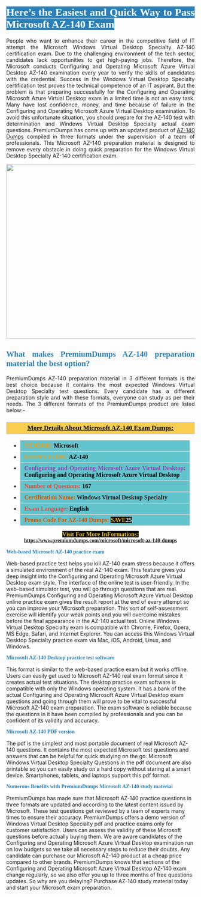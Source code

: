 <h1 style="text-align: justify;"><span style="color:#ffffff;"><span style="font-family:Georgia,serif;"><strong><span style="background-color:#2980b9;">Here’s the Easiest and Quick Way to Pass Microsoft AZ-140 Exam</span></strong></span></span></h1>

<p style="text-align: justify;">People who want to enhance their career in the competitive field of IT attempt the Microsoft Windows Virtual Desktop Specialty AZ-140 certification exam. Due to the challenging environment of the tech sector, candidates lack opportunities to get high-paying jobs. Therefore, the Microsoft conducts Configuring and Operating Microsoft Azure Virtual Desktop AZ-140 examination every year to verify the skills of candidates with the credential. Success in the Windows Virtual Desktop Specialty certification test proves the technical competence of an IT aspirant. But the problem is that preparing successfully for the Configuring and Operating Microsoft Azure Virtual Desktop exam in a limited time is not an easy task. Many have lost confidence, money, and time because of failure in the Configuring and Operating Microsoft Azure Virtual Desktop examination. To avoid this unfortunate situation, you should prepare for the AZ-140 test with determination and Windows Virtual Desktop Specialty actual exam questions. PremiumDumps has come up with an updated product of <a href="https://www.premiumdumps.com/microsoft/microsoft-az-140-dumps">AZ-140 Dumps</a> compiled in three formats under the supervision of a team of professionals. This Microsoft AZ-140 preparation material is designed to remove every obstacle in doing quick preparation for the Windows Virtual Desktop Specialty AZ-140 certification exam.</p>

<p style="text-align: center;"><a href="https://www.premiumdumps.com/microsoft/microsoft-az-140-dumps"><img alt="" src="https://i.imgur.com/KJGzbJ2.jpeg" style="width: 700px; height: 465px;" /></a></p>

<h2 style="text-align: justify;"><span style="color:#2980b9;"><span style="font-family:Georgia,serif;"><strong>What makes PremiumDumps AZ-140 preparation material the best option?</strong></span></span></h2>

<p style="text-align: justify;">PremiumDumps AZ-140 preparation material in 3 different formats is the best choice because it contains the most expected Windows Virtual Desktop Specialty test questions. Every candidate has a different preparation style and with these formats, everyone can study as per their needs. The 3 different formats of the PremiumDumps product are listed below:-</p>

<h3 style="background: #f7ce50; border: 1px solid rgb(204, 204, 204); padding: 5px 10px; text-align: center;"><span style="font-family:Georgia,serif;"><u><u><span style="color:#000000;"><span style="font-size:11pt"><span style="line-height:normal"><b><span style="font-size:13.0pt"><span cambria="">More Details About Microsoft AZ-140 Exam Dumps:</span></span></b></span></span></span></u></u></span></h3>

<ul>
	<li style="margin:0cm 10pt">
	<div style="background:#61c4cd; border: 1px solid rgb(204, 204, 204); padding: 5px 10px; text-align: justify;"><span style="font-family:Georgia,serif;"><span style="font-size:11pt"><span style="line-height:normal"><b><span style="font-size:12.0pt"><span new="" roman="" times=""><span style="color:#f39c12;">VENDOR:</span> <span style="color:#000000;">Microsoft</span></span></span></b></span></span></span></div>
	</li>
	<li style="margin:0cm 10pt">
	<div style="background: #61c4cd; border: 1px solid rgb(204, 204, 204); padding: 5px 10px; text-align: justify;"><span style="font-family:Georgia,serif;"><span style="font-size:11pt"><span style="line-height:normal"><b><span style="font-size:12.0pt"><span new="" roman="" times=""><span style="color:#f39c12;">EXAM CCODE:</span> <span style="color:#000000;">AZ-140</span></span></span></b></span></span></span></div>
	</li>
	<li style="margin:0cm 10pt">
	<div style="background: #61c4cd; border: 1px solid rgb(204, 204, 204); padding: 5px 10px; text-align: justify;"><span style="font-family:Georgia,serif;"><span style="font-size:11pt"><span style="line-height:normal"><b><span style="font-size:12.0pt"><span new="" roman="" times=""><span style="color:#8e44ad;">Configuring and Operating Microsoft Azure Virtual Desktop:</span> <span style="color:#000000;">Configuring and Operating Microsoft Azure Virtual Desktop</span></span></span></b></span></span></span></div>
	</li>
	<li style="margin:0cm 10pt">
	<div style="background: #61c4cd; border: 1px solid rgb(204, 204, 204); padding: 5px 10px;"><span style="font-family:Georgia,serif;"><span style="font-size:11pt"><span style="line-height:normal"><b><span style="font-size:12.0pt"><span new="" roman="" times=""><span style="color:#e74c3c;">Number of Questions:</span><span style="color:#000000;"><span style="color:#f1c40f;"> </span>167</span></span></span></b></span></span></span></div>
	</li>
	<li style="margin:0cm 10pt">
	<div style="background: #61c4cd; border: 1px solid rgb(204, 204, 204); padding: 5px 10px; text-align: justify;"><span style="font-family:Georgia,serif;"><span style="font-size:11pt"><span style="line-height:normal"><b><span style="font-size:12.0pt"><span new="" roman="" times=""><span style="color:#d35400;">Certification Name:</span> Windows Virtual Desktop Specialty</span></span></b></span></span></span></div>
	</li>
	<li style="margin:0cm 10pt">
	<div style="background: #61c4cd; border: 1px solid rgb(204, 204, 204); padding: 5px 10px; text-align: justify;"><span style="font-family:Georgia,serif;"><span style="font-size:11pt"><span style="line-height:normal"><b><span style="font-size:12.0pt"><span new="" roman="" times=""><span style="color:#e74c3c;">Exam Language:</span> <span style="color:#000000;">English</span></span></span></b></span></span></span></div>
	</li>
	<li style="margin:0cm 10pt">
	<div style="background: #61c4cd; border: 1px solid rgb(204, 204, 204); padding: 5px 10px;"><span style="font-family:Georgia,serif;"><span style="font-size:11pt"><span style="line-height:normal"><b><span style="font-size:12.0pt"><span new="" roman="" times=""><span style="color:#d35400;">Promo Code For AZ-140 Dumps:</span><span style="color:#f1c40f;"> <span style="background-color:#000000;">SAVE</span></span><span style="color:#ffffff;"><span style="background-color:#000000;">25</span></span></span></span></b></span></span></span></div>
	</li>
</ul>

<p style="text-align: center;"><span style="font-family:Georgia,serif;"><strong><span style="font-size:16px;"><span style="color:#f1c40f;"><span style="background-color:#000000;">Visit For More InFormations:</span></span></span> <a href="https://www.premiumdumps.com/microsoft/microsoft-az-140-dumps">https://www.premiumdumps.com/microsoft/microsoft-az-140-dumps</a></strong></span></p>

<p><span style="color:#2980b9;"><span style="font-family:Georgia,serif;"><strong><strong><strong>Web-based Microsoft AZ-140 practice exam</strong></strong></strong></span></span></p>

<p>Web-based practice test helps you kill AZ-140 exam stress because it offers a simulated environment of the real AZ-140 exam. This feature gives you deep insight into the Configuring and Operating Microsoft Azure Virtual Desktop exam style. The interface of the online test is user-friendly. In the web-based simulator test, you will go through questions that are real. PremiumDumps Configuring and Operating Microsoft Azure Virtual Desktop online practice exam gives the result report at the end of every attempt so you can improve your Microsoft preparation. This sort of self-assessment exercise will identify your weak points and you will overcome mistakes before the final appearance in the AZ-140 actual test. Online Windows Virtual Desktop Specialty exam is compatible with Chrome, Firefox, Opera, MS Edge, Safari, and Internet Explorer. You can access this Windows Virtual Desktop Specialty practice exam via Mac, iOS, Android, Linux, and Windows.</p>

<p><span style="color:#2980b9;"><span style="font-family:Georgia,serif;"><strong><strong><strong>Microsoft AZ-140 Desktop practice test software</strong></strong></strong></span></span></p>

<p>This format is similar to the web-based practice exam but it works offline. Users can easily get used to Microsoft AZ-140 real exam format since it creates actual test situations. The desktop practice exam software is compatible with only the Windows operating system. It has a bank of the actual Configuring and Operating Microsoft Azure Virtual Desktop exam questions and going through them will prove to be vital to successful Microsoft AZ-140 exam preparation. The exam software is reliable because the questions in it have been compiled by professionals and you can be confident of its validity and accuracy.</p>

<p><span style="color:#2980b9;"><span style="font-family:Georgia,serif;"><strong><strong><strong>Microsoft AZ-140 PDF version</strong></strong></strong></span></span></p>

<p>The pdf is the simplest and most portable document of real Microsoft AZ-140 questions. It contains the most expected Microsoft test questions and answers that can be helpful for quick studying on the go. Microsoft Windows Virtual Desktop Specialty Questions in the pdf document are also printable so you can easily study on a hard copy without staring at a smart device. Smartphones, tablets, and laptops support this pdf format.</p>

<p><span style="color:#2980b9;"><span style="font-family:Georgia,serif;"><strong><strong><strong>Numerous Benefits with PremiumDumps Microsoft AZ-140 study material</strong></strong></strong></span></span></p>

<p>PremiumDumps has made sure that Microsoft AZ-140 practice questions in three formats are updated and according to the latest content issued by Microsoft. These test questions get reviewed by a team of experts many times to ensure their accuracy. PremiumDumps offers a demo version of Windows Virtual Desktop Specialty pdf and practice exams only for customer satisfaction. Users can assess the validity of these Microsoft questions before actually buying them. We are aware candidates of the Configuring and Operating Microsoft Azure Virtual Desktop examination run on low budgets so we take all necessary steps to reduce their doubts. Any candidate can purchase our Microsoft AZ-140 product at a cheap price compared to other brands. PremiumDumps knows that sections of the Configuring and Operating Microsoft Azure Virtual Desktop AZ-140 exam change regularly, so we also offer you up to three months of free questions updates. So why are you delaying? Purchase AZ-140 study material today and start your Microsoft exam preparation.</p>
